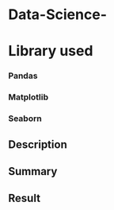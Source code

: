 # Data-Science-

# Library used
### Pandas
### Matplotlib
### Seaborn


## Description 

## Summary


## Result


